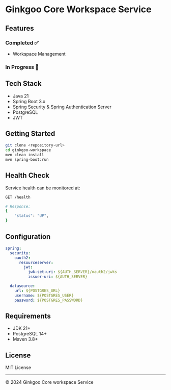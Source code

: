# Ginkgoo Core Workspace Service

## Features

### Completed ✅

* Workspace Management 

### In Progress 🚧

## Tech Stack

* Java 21
* Spring Boot 3.x
* Spring Security & Spring Authentication Server
* PostgreSQL
* JWT

## Getting Started

```bash
git clone <repository-url>
cd ginkgoo-workspace
mvn clean install
mvn spring-boot:run
```

## Health Check

Service health can be monitored at:

```bash
GET /health

# Response:
{
    "status": "UP",
}
```

## Configuration

```yaml
spring:
  security:
    oauth2:
      resourceserver:
        jwt:
          jwk-set-uri: ${AUTH_SERVER}/oauth2/jwks
          issuer-uri: ${AUTH_SERVER}

  datasource:
    url: ${POSTGRES_URL}
    username: ${POSTGRES_USER}
    password: ${POSTGRES_PASSWORD}
```

## Requirements

* JDK 21+
* PostgreSQL 14+
* Maven 3.8+

## License

MIT License

---

© 2024 Ginkgoo Core workspace Service

```